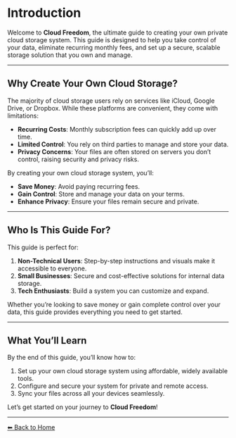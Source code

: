 # Introduction

Welcome to **Cloud Freedom**, the ultimate guide to creating your own private cloud storage system. This guide is designed to help you take control of your data, eliminate recurring monthly fees, and set up a secure, scalable storage solution that you own and manage.

---

## Why Create Your Own Cloud Storage?

The majority of cloud storage users rely on services like iCloud, Google Drive, or Dropbox. While these platforms are convenient, they come with limitations:
- **Recurring Costs**: Monthly subscription fees can quickly add up over time.
- **Limited Control**: You rely on third parties to manage and store your data.
- **Privacy Concerns**: Your files are often stored on servers you don’t control, raising security and privacy risks.

By creating your own cloud storage system, you’ll:
- **Save Money**: Avoid paying recurring fees.
- **Gain Control**: Store and manage your data on your terms.
- **Enhance Privacy**: Ensure your files remain secure and private.

---

## Who Is This Guide For?

This guide is perfect for:
1. **Non-Technical Users**: Step-by-step instructions and visuals make it accessible to everyone.
2. **Small Businesses**: Secure and cost-effective solutions for internal data storage.
3. **Tech Enthusiasts**: Build a system you can customize and expand.

Whether you’re looking to save money or gain complete control over your data, this guide provides everything you need to get started.

---

## What You’ll Learn

By the end of this guide, you’ll know how to:
1. Set up your own cloud storage system using affordable, widely available tools.
2. Configure and secure your system for private and remote access.
3. Sync your files across all your devices seamlessly.

Let’s get started on your journey to **Cloud Freedom**!

---

[⬅ Back to Home](../docs/index.md)
